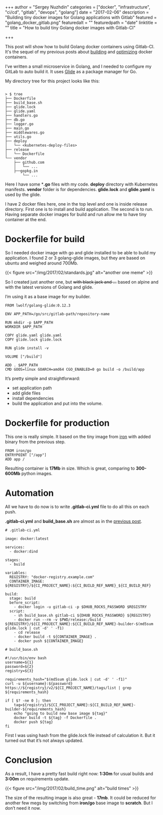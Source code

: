 +++
author = "Sergey Nuzhdin"
categories = ["docker", "infrastructure", "ci/cd", "gitlab", "devops", "golang"]
date = "2017-02-06"
description = "Building tiny docker images for Golang applications with Gitlab"
featured = "golang_docker_gitlab.png"
featuredalt = ""
featuredpath = "date"
linktitle = ""
title = "How to build tiny Golang docker images with Gitlab-CI"

+++


This post will show how to build Golang docker containers using Gitlab-CI.
It's the sequel of my previous posts about [building](http://blog.lwolf.org/post/How-to-build-and-test-docker-images-in-gitlab-ci/) and [optimizing](http://blog.lwolf.org/post/how-to-speed-up-builds-and-save-time-and-money/) docker containers.

I’ve written a small microservice in Golang, and I needed to configure my GitLab to auto build it. It uses  [Glide](https://glide.sh/) as a package manager for Go.

My directory tree for this project looks like this:

```

> $ tree
├── Dockerfile
├── build_base.sh
├── glide.lock
├── glide.yaml
├── handlers.go
├── db.go
├── logger.go
├── main.go
├── middlewares.go
├── utils.go
├── deploy
│   └── <kubernetes-deploy-files>
├── release
│   └── Dockerfile
└── vendor
    ├── github.com
    │   └── ...
    ├──gopkg.in
        └── ...
```

Here I have some ***.go** files with my code. **deploy** directory with Kubernetes manifests. **vendor** folder is for dependencies. **glide.lock** and **glide.yaml** is used by the glide.

I have 2 docker files here, one in the top level and one is inside release directory. First one is to install and build application. The second is to run. Having separate docker images for build and run allow me to have tiny container at the end.

# Dockerfile for build

So I needed docker image with go and glide installed to be able to build my application. I found 2 or 3 golang-glide images, but they are based on ubuntu and weighed around 700Mb.

{{< figure src="/img/2017/02/standards.jpg" alt="another one meme" >}}

So I created just another one, but ~~with black jack and …~~  based on alpine and with the latest versions of Golang and glide.

I’m using it as a base image for my builder.

```
FROM lwolf/golang-glide:0.12.3

ENV APP_PATH=/go/src/gitlab-path/repository-name

RUN mkdir -p $APP_PATH
WORKDIR $APP_PATH

COPY glide.yaml glide.yaml
COPY glide.lock glide.lock

RUN glide install -v

VOLUME ["/build"]

ADD . $APP_PATH
CMD GOOS=linux GOARCH=amd64 CGO_ENABLED=0 go build -o /build/app
```

It’s pretty simple and straightforward:

- set application path
- add glide files
- install dependencies
- build the application and put into the volume.


# Dockerfile for production

This one is really simple. It based on the tiny image from [iron](https://iron.io/) with added binary from the previous step.

```
FROM iron/go
ENTRYPOINT ["/app"]
ADD app /
```

Resulting container is **17Mb** in size. Which is great, comparing to **300-600Mb** python images.


# Automation

All we have to do now is to write **.gitlab-ci.yml** file to do all this on each push.

**.gitlab-ci.yml** and **build_base.sh** are almost as in the [previous post](http://blog.lwolf.org/post/how-to-speed-up-builds-and-save-time-and-money/).


```
# .gitlab-ci.yml

image: docker:latest

services:
  - docker:dind

stages:
  - build

variables:
  REGISTRY: "docker-registry.example.com"
  CONTAINER_IMAGE: ${REGISTRY}/${CI_PROJECT_NAME}:${CI_BUILD_REF_NAME}_${CI_BUILD_REF}

build:
  stage: build
  before_script:
    - docker login -u gitlab-ci -p $DHUB_ROCKS_PASSWORD $REGISTRY
  script:
    - sh build_base.sh gitlab-ci ${DHUB_ROCKS_PASSWORD} ${REGISTRY}
    - docker run --rm -v $PWD/release:/build ${REGISTRY}/${CI_PROJECT_NAME}:${CI_BUILD_REF_NAME}-builder-$(md5sum glide.lock | cut -d' ' -f1)
    - cd release
    - docker build -t ${CONTAINER_IMAGE} .
    - docker push ${CONTAINER_IMAGE}
```

```
# build_base.sh

#!/usr/bin/env bash
username=${1}
password=${2}
registry=${3}

requirements_hash="$(md5sum glide.lock | cut -d' ' -f1)"
curl -u ${username}:${password} https://${registry}/v2/${CI_PROJECT_NAME}/tags/list | grep ${requirements_hash}

if [ $? -ne 0 ]; then
    tag=${registry}/${CI_PROJECT_NAME}:${CI_BUILD_REF_NAME}-builder-${requirements_hash}
    echo "going to build new base image ${tag}"
    docker build -t ${tag} -f Dockerfile .
    docker push ${tag}
fi
```

First I was using hash from the glide.lock file instead of calculation it. But it turned out that it’s not always updated.

# Conclusion

As a result, I have a pretty fast build right now: **1:30m** for usual builds and **3:00m** on requirements update.

{{< figure src="/img/2017/02/build_time.png" alt="build times" >}}

The size of the resulting image is also great - **17mb**. It could be  reduced for another few megs by switching from **iron/go** base image to **scratch**.  But I don’t need it now.
